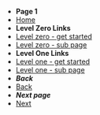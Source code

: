 * **Page 1**
* [Home](/)
* **Level Zero Links**
* [Level zero - get started](get-started.md)
* [Level zero - sub page](/docs/a-sub-page)
* **Level One Links**
* [Level one - get started](docs/levelone/level-one-get-started)
* [Level one - sub page](docs/levelone/level-one-sub-page)
* ***Back***
* [Back](/get-started.md)
* ***Next page***
* [Next](/docs/levelone/leveltwo/level-two-get-started.md)